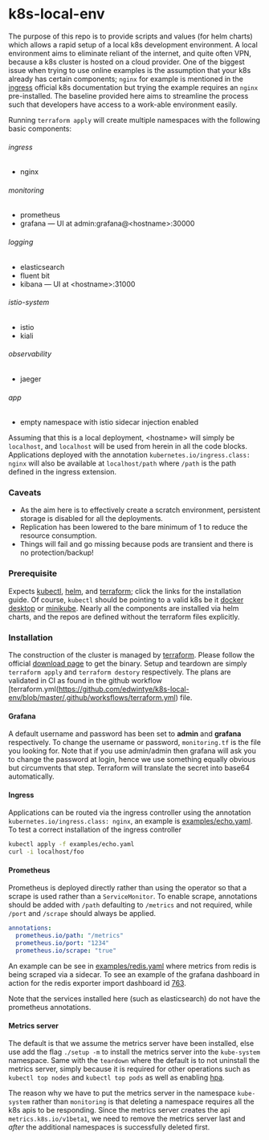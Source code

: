 # k8s-local-env
The purpose of this repo is to provide scripts and values (for helm charts) which allows a rapid setup
of a local k8s development environment. A local environment aims to eliminate reliant of the internet, and quite
often VPN, because a k8s cluster is hosted on a cloud provider. One of the biggest issue when trying to use
online examples is the assumption that your k8s already has certain components; `nginx` for example is mentioned
in the [ingress](https://kubernetes.io/docs/concepts/services-networking/ingress/)  official k8s documentation but
trying the example requires an `nginx` pre-installed. The baseline provided here aims to streamline the process
such that developers have access to a work-able environment easily. 

Running `terraform apply` will create multiple namespaces with the following basic components:

###### ingress
  - nginx

###### monitoring
  - prometheus
  - grafana &mdash; UI at admin:grafana@\<hostname\>:30000
  
###### logging
  - elasticsearch
  - fluent bit
  - kibana &mdash; UI at \<hostname\>:31000

###### istio-system
  - istio
  - kiali

###### observability
  - jaeger

###### app
  - empty namespace with istio sidecar injection enabled

Assuming that this is a local deployment, \<hostname\> will simply be `localhost`, and `localhost` will be used
from herein in all the code blocks.  Applications deployed with the annotation `kubernetes.io/ingress.class: nginx`
will also be available at `localhost/path` where `/path` is the path defined in the ingress extension.

### Caveats
  - As the aim here is to effectively create a scratch environment, persistent storage is disabled for all the
  deployments.
  - Replication has been lowered to the bare minimum of 1 to reduce the resource consumption.
  - Things will fail and go missing because pods are transient and there is no protection/backup!

### Prerequisite
Expects [kubectl](https://kubernetes.io/docs/tasks/tools/install-kubectl/),
[helm](https://helm.sh/docs/intro/install/), and
[terraform](https://www.terraform.io/downloads.html); click the links for the installation guide.
Of course, `kubectl` should  be pointing to a valid k8s be it
[docker desktop](https://www.docker.com/products/docker-desktop) or
[minikube](https://github.com/kubernetes/minikube).  Nearly all the components are installed via helm charts, and
the repos are defined without the terraform files explicitly.
 

### Installation
The construction of the cluster is managed by [terraform](https://www.terraform.io).  Please follow the
official [download page](https://www.terraform.io/downloads.html) to get the binary.  Setup and teardown
are simply `terraform apply` and `terraform destory` respectively.  The plans are validated in CI
as found in the github workflow
[terraform.yml(https://github.com/edwintye/k8s-local-env/blob/master/.github/worksflows/terraform.yml) file.

#### Grafana
A default username and password has been set to **admin** and **grafana** respectively.  To change the username
or password, `monitoring.tf` is the file you looking for.  Note that if you use admin/admin
then grafana will ask you to change the password at login, hence we use something equally obvious but circumvents
that step.  Terraform will translate the secret into base64 automatically.


#### Ingress
Applications can be routed via the ingress controller using the annotation `kubernetes.io/ingress.class: nginx`,
an example is [examples/echo.yaml](https://github.com/edwintye/k8s-local-env/blob/master/examples/echo.yaml).  To test
a correct installation of the ingress controller

```bash
kubectl apply -f examples/echo.yaml
curl -i localhost/foo
```


#### Prometheus
Prometheus is deployed directly rather than using the operator so that a scrape is used rather than a
`ServiceMonitor`.  To enable scrape, annotations should be added with `/path` defaulting to `/metrics` and not
required, while `/port` and `/scrape` should always be applied.

```yaml
annotations:
  prometheus.io/path: "/metrics"
  prometheus.io/port: "1234"
  prometheus.io/scrape: "true"
```

An example can be see in
[examples/redis.yaml](https://github.com/edwintye/k8s-local-env/blob/master/examples/redis.yaml)
where metrics from redis is being scraped via a sidecar.  To see an example of the grafana dashboard in action for
the redis exporter import dashboard id [763](https://grafana.com/grafana/dashboards/763). 

Note that the services installed here (such as elasticsearch) do not have the prometheus annotations.


#### Metrics server
The default is that we assume the metrics server have been installed, else use add the flag `./setup -m` to install
the metrics server into the `kube-system` namespace.  Same with the `teardown` where the default is to not
uninstall the metrics server, simply because it is required for other operations such as `kubectl top nodes`
and `kubectl top pods` as well as enabling
[hpa](https://kubernetes.io/docs/tasks/run-application/horizontal-pod-autoscale/). 

The reason why we have to put the metrics server in the namespace `kube-system` rather than `monitoring` is that
deleting a namespace requires all the k8s apis to be responding.  Since the metrics server creates the api
`metrics.k8s.io/v1beta1`, we need to remove the metrics server last and *after* the additional namespaces is
successfully deleted first.
